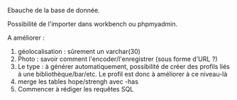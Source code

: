 Ebauche de la base de donnée.

Possibilité de l'importer dans workbench ou phpmyadmin.

A améliorer :
1. géolocalisation : sûrement un varchar(30)
2. Photo : savoir comment l'encoder/l'enregistrer (sous forme d'URL ?)
3. Le type : à générer automatiquement, possibilité de créer des profils liés à une bibliothèque/bar/etc. Le profil est donc à améliorer à ce niveau-là
4. merge les tables hope/strengh avec -has
5. Commencer à rédiger les requêtes SQL  

